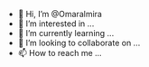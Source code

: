 - 👋 Hi, I’m @Omaralmira
- 👀 I’m interested in ...
- 🌱 I’m currently learning ...
- 💞️ I’m looking to collaborate on ...
- 📫 How to reach me ...

<!---
Omaralmira/Omaralmira is a ✨ special ✨ repository because its `README.md` (this file) appears on your GitHub profile.
You can click the Preview link to take a look at your changes.
--->
